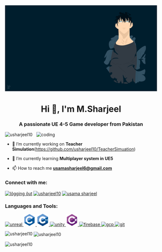 ![logo](https://github.com/usharjeel10/usharjeel10/blob/main/1054067.png)
<h1 align="center">Hi 👋, I'm M.Sharjeel</h1>
<h3 align="center">A passionate UE 4-5 Game developer from Pakistan</h3>
<img align="right" alt="coding"width="400"src="https://media.giphy.com/media/mBLMjuqK2zJWDLetc1/giphy.gif">
<p align="left"> <img src="https://komarev.com/ghpvc/?username=usharjeel10&label=Profile%20views&color=0e75b6&style=flat" alt="usharjeel10" /> </p>

- 🔭 I’m currently working on **Teacher Simulation**(https://github.com/usharjeel10/TeacherSimuation)

- 🌱 I’m currently learning **Multiplayer system in UE5**

- 📫 How to reach me **usamasharjeel6@gmail.com**

<h3 align="left">Connect with me:</h3>
<p align="left">
<a href="https://codepen.io/lôgging ôut" target="blank"><img align="center" src="https://raw.githubusercontent.com/rahuldkjain/github-profile-readme-generator/master/src/images/icons/Social/codepen.svg" alt="lôgging ôut" height="30" width="40" /></a>
<a href="https://twitter.com/usharjeel10" target="blank"><img align="center" src="https://raw.githubusercontent.com/rahuldkjain/github-profile-readme-generator/master/src/images/icons/Social/twitter.svg" alt="usharjeel10" height="30" width="40" /></a>
<a href="https://linkedin.com/in/usama-sharjeel-a11355220/" target="blank"><img align="center" src="https://raw.githubusercontent.com/rahuldkjain/github-profile-readme-generator/master/src/images/icons/Social/linked-in-alt.svg" alt="usama sharjeel" height="30" width="40" /></a>
</p>

<h3 align="left">Languages and Tools:</h3>
<p align="left"> <a href="https://unrealengine.com/" target="_blank" rel="noreferrer"> <img src="https://raw.githubusercontent.com/kenangundogan/fontisto/036b7eca71aab1bef8e6a0518f7329f13ed62f6b/icons/svg/brand/unreal-engine.svg" alt="unreal" width="40" height="40"/> </a> <a href="https://www.cprogramming.com/" target="_blank" rel="noreferrer"> <img src="https://raw.githubusercontent.com/devicons/devicon/master/icons/c/c-original.svg" alt="c" width="40" height="40"/> </a> <a href="https://www.w3schools.com/cpp/" target="_blank" rel="noreferrer"> <img src="https://raw.githubusercontent.com/devicons/devicon/master/icons/cplusplus/cplusplus-original.svg" alt="cplusplus" width="40" height="40"/> </a> <a href="https://unity.com/" target="_blank" rel="noreferrer"> <img src="https://www.vectorlogo.zone/logos/unity3d/unity3d-icon.svg" alt="unity" width="40" height="40"/> <a href="https://www.w3schools.com/cs/" target="_blank" rel="noreferrer"> <img src="https://raw.githubusercontent.com/devicons/devicon/master/icons/csharp/csharp-original.svg" alt="csharp" width="40" height="40"/> </a> <a href="https://firebase.google.com/" target="_blank" rel="noreferrer"> <img src="https://www.vectorlogo.zone/logos/firebase/firebase-icon.svg" alt="firebase" width="40" height="40"/> </a> <a href="https://cloud.google.com" target="_blank" rel="noreferrer"> <img src="https://www.vectorlogo.zone/logos/google_cloud/google_cloud-icon.svg" alt="gcp" width="40" height="40"/> </a> <a href="https://git-scm.com/" target="_blank" rel="noreferrer"> <img src="https://www.vectorlogo.zone/logos/git-scm/git-scm-icon.svg" alt="git" width="40" height="40"/> </a>  </a> </p>

<p><img align="left" src="https://github-readme-stats.vercel.app/api/top-langs?username=usharjeel10&show_icons=true&locale=en&layout=compact" alt="usharjeel10" /></p>

<p>&nbsp;<img align="center" src="https://github-readme-stats.vercel.app/api?username=usharjeel10&show_icons=true&locale=en" alt="usharjeel10" /></p>

<p><img align="center" src="https://github-readme-streak-stats.herokuapp.com/?user=usharjeel10&" alt="usharjeel10" /></p>
